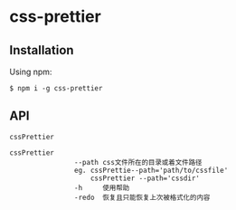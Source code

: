 # css-prettier

## Installation
Using npm:
```shell
$ npm i -g css-prettier
```
## API
```shell
cssPrettier

cssPrettier
                --path css文件所在的目录或着文件路径   
                eg. cssPrettie--path='path/to/cssfile'
                    cssPrettier --path='cssdir'
                -h     使用帮助
                -redo  恢复且只能恢复上次被格式化的内容
```

